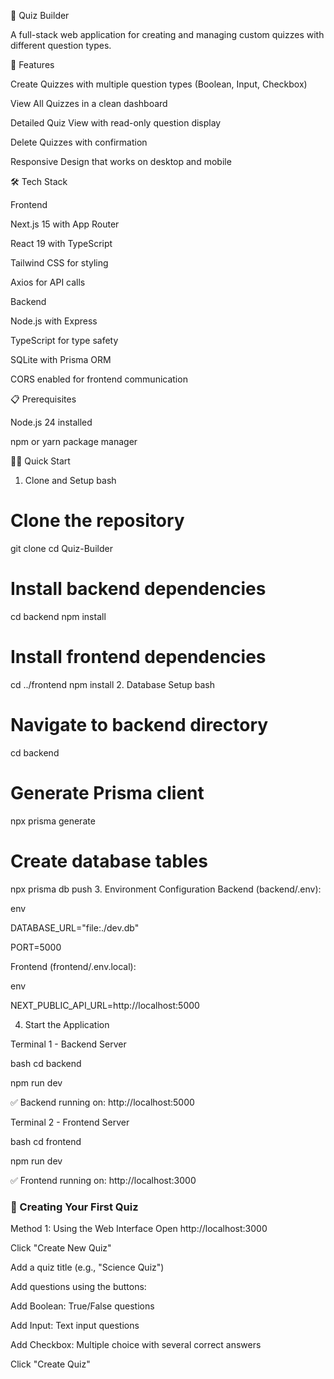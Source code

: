 🎯 Quiz Builder

A full-stack web application for creating and managing custom quizzes with different question types.

🚀 Features

Create Quizzes with multiple question types (Boolean, Input, Checkbox)

View All Quizzes in a clean dashboard

Detailed Quiz View with read-only question display

Delete Quizzes with confirmation

Responsive Design that works on desktop and mobile

🛠️ Tech Stack

Frontend

Next.js 15 with App Router

React 19 with TypeScript

Tailwind CSS for styling

Axios for API calls

Backend

Node.js with Express

TypeScript for type safety

SQLite with Prisma ORM

CORS enabled for frontend communication

📋 Prerequisites

Node.js 24 installed

npm or yarn package manager

🏃‍♂️ Quick Start
1. Clone and Setup
   bash
# Clone the repository
git clone <your-repo-url>
cd Quiz-Builder

# Install backend dependencies
cd backend
npm install

# Install frontend dependencies
cd ../frontend
npm install
2. Database Setup
   bash
# Navigate to backend directory
cd backend

# Generate Prisma client
npx prisma generate

# Create database tables
npx prisma db push
3. Environment Configuration Backend (backend/.env):

env

DATABASE_URL="file:./dev.db"

PORT=5000

Frontend (frontend/.env.local):

env

NEXT_PUBLIC_API_URL=http://localhost:5000

4. Start the Application

Terminal 1 - Backend Server

bash
cd backend

npm run dev

✅ Backend running on: http://localhost:5000

Terminal 2 - Frontend Server

bash
cd frontend

npm run dev

✅ Frontend running on: http://localhost:3000


### 📝 Creating Your First Quiz

Method 1: Using the Web Interface
Open http://localhost:3000

Click "Create New Quiz"

Add a quiz title (e.g., "Science Quiz")

Add questions using the buttons:

Add Boolean: True/False questions

Add Input: Text input questions

Add Checkbox: Multiple choice with several correct answers

Click "Create Quiz"